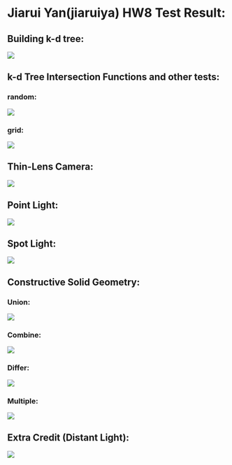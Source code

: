Jiarui Yan(jiaruiya) HW8 Test Result:
======================

Building k-d tree:
-------------
![](./KDTree/KD_Result/KdTreeVisiulization.PNG)

k-d Tree Intersection Functions and other tests:
-------------

### random:

![](./KDTree/KD_Result/PointsSearch.PNG)

### grid:

![](./KDTree/KD_Result/PointsSearchGrid.PNG)

Thin-Lens Camera:
-------------

![](./PathTracer/CIS461_HW7-master/RenderedResult/ThinLens.png)

Point Light:
-------------

![](./PathTracer/CIS461_HW7-master/RenderedResult/PointLight.png)


Spot Light:
-------------

![](./PathTracer/CIS461_HW7-master/RenderedResult/SpotLight2.png)


Constructive Solid Geometry:
-------------

### Union:

![](./PathTracer/CIS461_HW7-master/RenderedResult/CSGUnion.png)

### Combine:

![](./PathTracer/CIS461_HW7-master/RenderedResult/CSGCombine.png)

### Differ:

![](./PathTracer/CIS461_HW7-master/RenderedResult/CSGDiffer.png)

### Multiple:

![](./PathTracer/CIS461_HW7-master/RenderedResult/CSGMultiple.png)

Extra Credit (Distant Light):
-------------

![](./PathTracer/CIS461_HW7-master/RenderedResult/DistantLight.png)